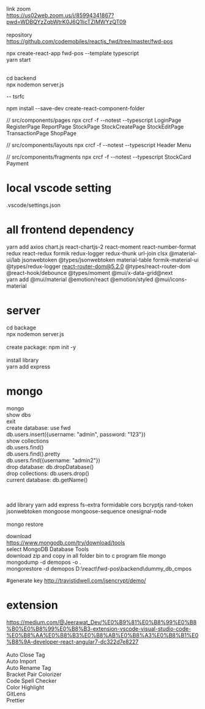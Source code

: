 link zoom<br/>
https://us02web.zoom.us/j/85994341867?pwd=WDBQYzZqbWtrK0J6Q1licTZIMWYzQT09
<br/><br/>
repository<br/>
https://github.com/codemobiles/reactjs_fwd/tree/master/fwd-pos

npx create-react-app fwd-pos --template typescript<br/>
yarn start<br/><br/>

cd backend<br/>
npx nodemon server.js<br/>


--
tsrfc

npm install --save-dev create-react-component-folder

// src/components/pages
npx crcf -f  --notest --typescript LoginPage RegisterPage ReportPage StockPage StockCreatePage StockEditPage TransactionPage ShopPage

// src/components/layouts
npx crcf -f  --notest --typescript Header Menu

// src/components/fragments
npx crcf -f  --notest --typescript StockCard Payment

# local vscode setting
.vscode/settings.json


# all frontend dependency
yarn add axios chart.js react-chartjs-2 react-moment react-number-format redux react-redux formik redux-logger redux-thunk url-join clsx @material-ui/lab  jsonwebtoken @types/jsonwebtoken material-table formik-material-ui @types/redux-logger react-router-dom@5.2.0 @types/react-router-dom @react-hook/debounce  @types/moment  @mui/x-data-grid@next  <br/>
yarn add @mui/material @emotion/react @emotion/styled @mui/icons-material

# server
cd backage<br/>
npx nodemon server.js<br/><br/>
create package: npm init -y<br/><br/>
install library<br/>
yarn add express


# mongo
mongo<br/>
show dbs<br/>
exit<br/>
create database: use fwd<br/>
db.users.insert({username: "admin", password: "123"})<br/>
show collections<br/>
db.users.find()<br/>
db.users.find().pretty<br/>
db.users.find({username: "admin2"})<br/>
drop database: db.dropDatabase()<br/>
drop collections: db.users.drop()<br/>
current database: db.getName()<br/>

<br/><br/>
add library
yarn add express fs-extra formidable cors bcryptjs rand-token jsonwebtoken mongoose mongoose-sequence onesignal-node
<br/>
<br/>
mongo restore<br/>

download<br/>
https://www.mongodb.com/try/download/tools<br/>
select MongoDB Database Tools<br/>
download zip and copy in all folder bin to c program file mongo
mongodump -d demopos -o .<br/>
mongorestore -d demopos D:\react\fwd-pos\backend\dummy_db_cmpos

#generate key
http://travistidwell.com/jsencrypt/demo/


# extension
https://medium.com/@Jeerawat_Dev/%E0%B9%81%E0%B8%99%E0%B8%B0%E0%B8%99%E0%B8%B3-extension-vscode-visual-studio-code-%E0%B8%AA%E0%B8%B3%E0%B8%AB%E0%B8%A3%E0%B8%B1%E0%B8%9A-developer-react-angular7-dc322d7e8227<br/>
<br/>
Auto Close Tag<br/>
Auto Import<br/>
Auto Rename Tag<br/>
Bracket Pair Colorizer<br/>
Code Spell Checker<br/>
Color Highlight<br/>
GitLens<br/>
Prettier<br/>

